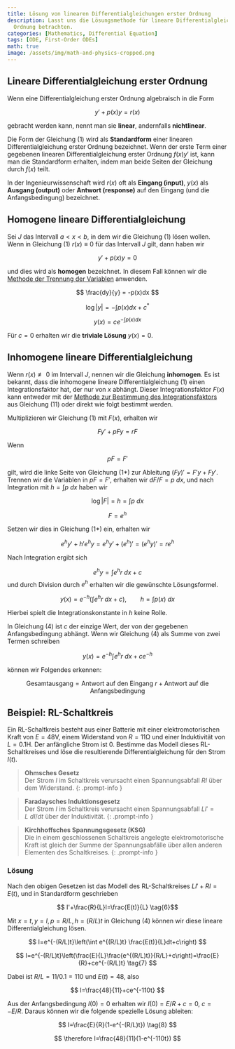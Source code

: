 ```yaml
---
title: Lösung von linearen Differentialgleichungen erster Ordnung
description: Lasst uns die Lösungsmethode für lineare Differentialgleichungen erster
  Ordnung betrachten.
categories: [Mathematics, Differential Equation]
tags: [ODE, First-Order ODEs]
math: true
image: /assets/img/math-and-physics-cropped.png
---
```

## Lineare Differentialgleichung erster Ordnung
Wenn eine Differentialgleichung erster Ordnung algebraisch in die Form

$$ y'+p(x)y=r(x) \tag{1} $$

gebracht werden kann, nennt man sie **linear**, andernfalls **nichtlinear**.

Die Form der Gleichung (1) wird als **Standardform** einer linearen Differentialgleichung erster Ordnung bezeichnet. Wenn der erste Term einer gegebenen linearen Differentialgleichung erster Ordnung $f(x)y'$ ist, kann man die Standardform erhalten, indem man beide Seiten der Gleichung durch $f(x)$ teilt.

In der Ingenieurwissenschaft wird $r(x)$ oft als **Eingang (input)**, $y(x)$ als **Ausgang (output)** oder **Antwort (response)** auf den Eingang (und die Anfangsbedingung) bezeichnet.

## Homogene lineare Differentialgleichung
Sei $J$ das Intervall $a<x<b$, in dem wir die Gleichung (1) lösen wollen. Wenn in Gleichung (1) $r(x)\equiv 0$ für das Intervall $J$ gilt, dann haben wir

$$ y'+p(x)y=0 \tag{2}$$

und dies wird als **homogen** bezeichnet. In diesem Fall können wir die [Methode der Trennung der Variablen](/posts/Separation-of-Variables/) anwenden.

$$ \frac{dy}{y} = -p(x)dx $$

$$ \log |y| = -\int p(x)dx + c^* $$

$$ y(x) = ce^{-\int p(x)dx} \tag{3}$$

Für $c=0$ erhalten wir die **triviale Lösung** $y(x)=0$.

## Inhomogene lineare Differentialgleichung
Wenn $r(x)\not\equiv 0$ im Intervall $J$, nennen wir die Gleichung **inhomogen**. Es ist bekannt, dass die inhomogene lineare Differentialgleichung (1) einen Integrationsfaktor hat, der nur von $x$ abhängt. Dieser Integrationsfaktor $F(x)$ kann entweder mit der [Methode zur Bestimmung des Integrationsfaktors](/posts/Exact-Differential-Equation-and-Integrating-Factor/#methode-zur-bestimmung-des-integrierenden-faktors) aus Gleichung (11) oder direkt wie folgt bestimmt werden.

Multiplizieren wir Gleichung (1) mit $F(x)$, erhalten wir

$$ Fy'+pFy=rF \tag{1*} $$

Wenn

$$ pF=F' $$

gilt, wird die linke Seite von Gleichung (1*) zur Ableitung $(Fy)'=F'y+Fy'$. Trennen wir die Variablen in $pF=F'$, erhalten wir $dF/F=p\ dx$, und nach Integration mit $h=\int p\ dx$ haben wir

$$ \log |F|=h=\int p\ dx $$

$$ F = e^h $$

Setzen wir dies in Gleichung (1*) ein, erhalten wir

$$ e^hy'+h'e^hy=e^hy'+(e^h)'=(e^hy)'=re^h $$

Nach Integration ergibt sich

$$ e^hy=\int e^hr\ dx + c $$
und durch Division durch $e^h$ erhalten wir die gewünschte Lösungsformel.

$$ y(x)=e^{-h}\left(\int e^hr\ dx + c\right),\qquad h=\int p(x)\ dx \tag{4} $$

Hierbei spielt die Integrationskonstante in $h$ keine Rolle.

In Gleichung (4) ist $c$ der einzige Wert, der von der gegebenen Anfangsbedingung abhängt. Wenn wir Gleichung (4) als Summe von zwei Termen schreiben

$$ y(x)=e^{-h}\int e^hr\ dx + ce^{-h} \tag{4*} $$

können wir Folgendes erkennen:

$$ \text{Gesamtausgang}=\text{Antwort auf den Eingang }r+\text{Antwort auf die Anfangsbedingung} \tag{5} $$

## Beispiel: RL-Schaltkreis
Ein RL-Schaltkreis besteht aus einer Batterie mit einer elektromotorischen Kraft von $E=48\textrm{V}$, einem Widerstand von $R=11\mathrm{\Omega}$ und einer Induktivität von $L=0.1\text{H}$. Der anfängliche Strom ist 0. Bestimme das Modell dieses RL-Schaltkreises und löse die resultierende Differentialgleichung für den Strom $I(t)$.
> **Ohmsches Gesetz**  
> Der Strom $I$ im Schaltkreis verursacht einen Spannungsabfall $RI$ über dem Widerstand.
{: .prompt-info }

> **Faradaysches Induktionsgesetz**  
> Der Strom $I$ im Schaltkreis verursacht einen Spannungsabfall $LI'=L\ dI/dt$ über der Induktivität.
{: .prompt-info }

> **Kirchhoffsches Spannungsgesetz (KSG)**  
> Die in einem geschlossenen Schaltkreis angelegte elektromotorische Kraft ist gleich der Summe der Spannungsabfälle über allen anderen Elementen des Schaltkreises.
{: .prompt-info }

### Lösung
Nach den obigen Gesetzen ist das Modell des RL-Schaltkreises $LI'+RI=E(t)$, und in Standardform geschrieben

$$ I'+\frac{R}{L}I=\frac{E(t)}{L} \tag{6}$$

Mit $x=t, y=I, p=R/L, h=(R/L)t$ in Gleichung (4) können wir diese lineare Differentialgleichung lösen.

$$ I=e^{-(R/L)t}\left(\int e^{(R/L)t} \frac{E(t)}{L}dt+c\right) $$

$$ I=e^{-(R/L)t}\left(\frac{E}{L}\frac{e^{(R/L)t}}{R/L}+c\right)=\frac{E}{R}+ce^{-(R/L)t} \tag{7} $$

Dabei ist $R/L=11/0.1=110$ und $E(t)=48$, also

$$ I=\frac{48}{11}+ce^{-110t} $$

Aus der Anfangsbedingung $I(0)=0$ erhalten wir $I(0)=E/R+c=0$, $c=-E/R$. Daraus können wir die folgende spezielle Lösung ableiten:

$$ I=\frac{E}{R}(1-e^{-(R/L)t}) \tag{8} $$

$$ \therefore I=\frac{48}{11}(1-e^{-110t}) $$
